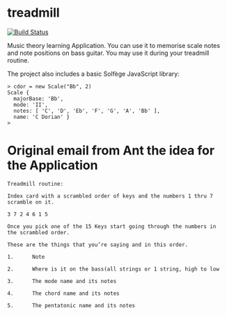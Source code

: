 # treadmill

[![Build Status](https://travis-ci.org/petvajda/treadmill.svg?branch=master)](https://travis-ci.org/petvajda/treadmill)

Music theory learning Application. You can use it to memorise scale notes and
note positions on bass guitar. You may use it during your treadmill routine.

The project also includes a basic Solfège JavaScript library:

```
> cdor = new Scale("Bb", 2)
Scale {
  majorBase: 'Bb',
  mode: 'II',
  notes: [ 'C', 'D', 'Eb', 'F', 'G', 'A', 'Bb' ],
  name: 'C Dorian' }
>
```

# Original email from Ant the idea for the Application

```
Treadmill routine:

Index card with a scrambled order of keys and the numbers 1 thru 7 scramble on it.

3 7 2 4 6 1 5

Once you pick one of the 15 Keys start going through the numbers in the scrambled order.

These are the things that you’re saying and in this order.

1.      Note

2.      Where is it on the bass(all strings or 1 string, high to low

3.      The mode name and its notes

4.      The chord name and its notes

5.      The pentatonic name and its notes
```
